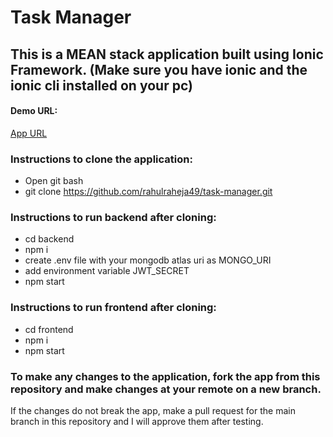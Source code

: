 # Task Manager
  
## This is a MEAN stack application built using Ionic Framework. (Make sure you have ionic and the ionic cli installed on your pc)
  
#### Demo URL:  
[App URL](https://task-manager-5d7bf.web.app/login)
  
### Instructions to clone the application:
- Open git bash
- git clone https://github.com/rahulraheja49/task-manager.git
  
### Instructions to run backend after cloning:
- cd backend
- npm i
- create .env file with your mongodb atlas uri as MONGO_URI
- add environment variable JWT_SECRET
- npm start
  
### Instructions to run frontend after cloning:
- cd frontend
- npm i
- npm start
  
  
### To make any changes to the application, fork the app from this repository and make changes at your remote on a new branch.
If the changes do not break the app, make a pull request for the main branch in this repository and I will approve them after testing.
